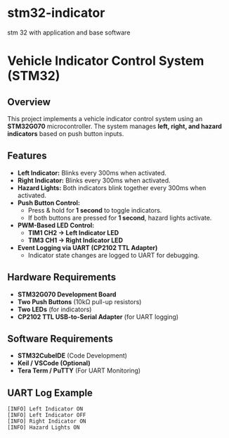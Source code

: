 # stm32-indicator
stm 32 with application and base software
# Vehicle Indicator Control System (STM32)

## Overview
This project implements a vehicle indicator control system using an **STM32G070** microcontroller. The system manages **left, right, and hazard indicators** based on push button inputs.

## Features
- **Left Indicator:** Blinks every 300ms when activated.
- **Right Indicator:** Blinks every 300ms when activated.
- **Hazard Lights:** Both indicators blink together every 300ms when activated.
- **Push Button Control:**  
  - Press & hold for **1 second** to toggle indicators.
  - If both buttons are pressed for **1 second**, hazard lights activate.
- **PWM-Based LED Control:**  
  - **TIM1 CH2 → Left Indicator LED**  
  - **TIM3 CH1 → Right Indicator LED**  
- **Event Logging via UART (CP2102 TTL Adapter)**
  - Indicator state changes are logged to UART for debugging.

## Hardware Requirements
- **STM32G070 Development Board**
- **Two Push Buttons** (10kΩ pull-up resistors)
- **Two LEDs** (for indicators)
- **CP2102 TTL USB-to-Serial Adapter** (for UART logging)

## Software Requirements
- **STM32CubeIDE** (Code Development)
- **Keil / VSCode (Optional)**
- **Tera Term / PuTTY** (For UART Monitoring)

## UART Log Example
```plaintext
[INFO] Left Indicator ON
[INFO] Left Indicator OFF
[INFO] Right Indicator ON
[INFO] Hazard Lights ON
